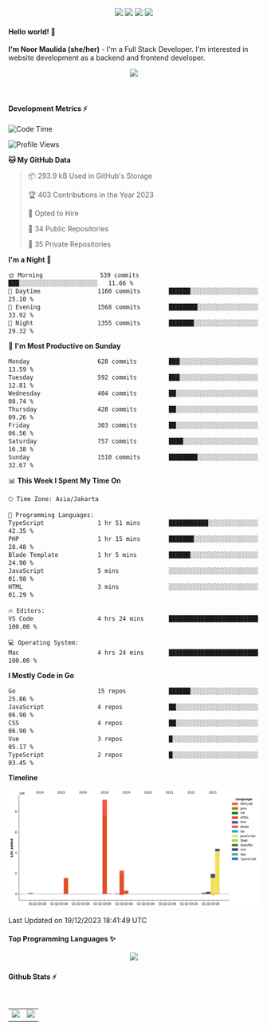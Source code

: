 <p align="center">
  <img src="https://dev.discordprofiles.me/badge/status/814439552055771206?simple=true">
  <img src="https://dev.discordprofiles.me/badge/playing/814439552055771206">
  <img src="https://dev.discordprofiles.me/badge/vscode/814439552055771206">
  <img src="https://dev.discordprofiles.me/badge/spotify/814439552055771206">
</p>

#### Hello world! 👋
**I'm Noor Maulida (she/her)** - I'm a Full Stack Developer. I'm interested in website development as a backend and frontend developer.

<p align="center">
  <img src="https://skillicons.dev/icons?i=go,php,laravel,nodejs,vue,express,ruby,mongodb,docker,aws,gcp" />
</p>
<br>

#### Development Metrics ⚡
<!--START_SECTION:waka-->
![Code Time](http://img.shields.io/badge/Code%20Time-349%20hrs%203%20mins-blue)

![Profile Views](http://img.shields.io/badge/Profile%20Views-0-blue)

**🐱 My GitHub Data** 

> 📦 293.9 kB Used in GitHub's Storage 
 > 
> 🏆 403 Contributions in the Year 2023
 > 
> 💼 Opted to Hire
 > 
> 📜 34 Public Repositories 
 > 
> 🔑 35 Private Repositories 
 > 
**I'm a Night 🦉** 

```text
🌞 Morning                539 commits         ███░░░░░░░░░░░░░░░░░░░░░░   11.66 % 
🌆 Daytime                1160 commits        ██████░░░░░░░░░░░░░░░░░░░   25.10 % 
🌃 Evening                1568 commits        ████████░░░░░░░░░░░░░░░░░   33.92 % 
🌙 Night                  1355 commits        ███████░░░░░░░░░░░░░░░░░░   29.32 % 
```
📅 **I'm Most Productive on Sunday** 

```text
Monday                   628 commits         ███░░░░░░░░░░░░░░░░░░░░░░   13.59 % 
Tuesday                  592 commits         ███░░░░░░░░░░░░░░░░░░░░░░   12.81 % 
Wednesday                404 commits         ██░░░░░░░░░░░░░░░░░░░░░░░   08.74 % 
Thursday                 428 commits         ██░░░░░░░░░░░░░░░░░░░░░░░   09.26 % 
Friday                   303 commits         ██░░░░░░░░░░░░░░░░░░░░░░░   06.56 % 
Saturday                 757 commits         ████░░░░░░░░░░░░░░░░░░░░░   16.38 % 
Sunday                   1510 commits        ████████░░░░░░░░░░░░░░░░░   32.67 % 
```


📊 **This Week I Spent My Time On** 

```text
🕑︎ Time Zone: Asia/Jakarta

💬 Programming Languages: 
TypeScript               1 hr 51 mins        ███████████░░░░░░░░░░░░░░   42.35 % 
PHP                      1 hr 15 mins        ███████░░░░░░░░░░░░░░░░░░   28.48 % 
Blade Template           1 hr 5 mins         ██████░░░░░░░░░░░░░░░░░░░   24.90 % 
JavaScript               5 mins              ░░░░░░░░░░░░░░░░░░░░░░░░░   01.98 % 
HTML                     3 mins              ░░░░░░░░░░░░░░░░░░░░░░░░░   01.29 % 

🔥 Editors: 
VS Code                  4 hrs 24 mins       █████████████████████████   100.00 % 

💻 Operating System: 
Mac                      4 hrs 24 mins       █████████████████████████   100.00 % 
```

**I Mostly Code in Go** 

```text
Go                       15 repos            ██████░░░░░░░░░░░░░░░░░░░   25.86 % 
JavaScript               4 repos             ██░░░░░░░░░░░░░░░░░░░░░░░   06.90 % 
CSS                      4 repos             ██░░░░░░░░░░░░░░░░░░░░░░░   06.90 % 
Vue                      3 repos             █░░░░░░░░░░░░░░░░░░░░░░░░   05.17 % 
TypeScript               2 repos             █░░░░░░░░░░░░░░░░░░░░░░░░   03.45 % 
```



**Timeline**

![Lines of Code chart](https://raw.githubusercontent.com/noormaulida/noormaulida/main/assets/bar_graph.png)


 Last Updated on 19/12/2023 18:41:49 UTC
<!--END_SECTION:waka-->

#### Top Programming Languages ✨
<p align="center">
  <img src="https://api.githubtrends.io/user/svg/noormaulida/langs?time_range=one_year&include_private=true&compact=true&theme=dark" />
</p>

#### Github Stats ⚡
<p align="center">
  <table>
    <tr>
      <td>
        <img src="https://github-readme-streak-stats.herokuapp.com?user=noormaulida&theme=react&hide_border=true&mode=weekly" height="180" />
      </td>
      <td>
        <img src="https://github-readme-stats.vercel.app/api?username=noormaulida&theme=react&count_private=true&hide_border=true&line_height=20" height="180"/>
      </td>
    </tr>
</p>
<br>
